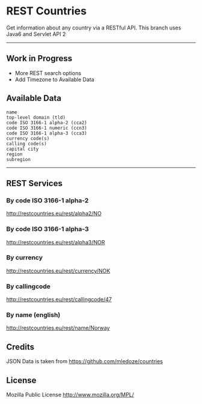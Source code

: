 REST Countries
=====================

Get information about any country via a RESTful API. This branch uses Java6 and Servlet API 2

----------

Work in Progress
---------
- More REST search options
- Add Timezone to Available Data

Available Data
---------

    name
    top-level domain (tld)
    code ISO 3166-1 alpha-2 (cca2)
    code ISO 3166-1 numeric (ccn3)
    code ISO 3166-1 alpha-3 (cca3)
    currency code(s)
    calling code(s)
    capital city
    region
    subregion
----------

REST Services
---------
### By code ISO 3166-1 alpha-2
http://restcountries.eu/rest/alpha2/NO

### By code ISO 3166-1 alpha-3
http://restcountries.eu/rest/alpha3/NOR

### By currency
http://restcountries.eu/rest/currency/NOK

### By callingcode
http://restcountries.eu/rest/callingcode/47

### By name (english)
http://restcountries.eu/rest/name/Norway

Credits
---------
JSON Data is taken from https://github.com/mledoze/countries

License
---------
Mozilla Public License http://www.mozilla.org/MPL/
